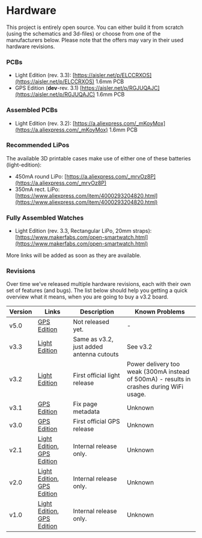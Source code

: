 # Hardware

This project is entirely open source. You can either build it from scratch (using the schematics and 3d-files) or choose from one of the manufacturers below. Please note that the offers may vary in their used hardware revisions.

### PCBs

* Light Edition (rev. 3.3): [https://aisler.net/p/ELCCRXOS](https://aisler.net/p/ELCCRXOS) 1.6mm PCB
* GPS Edition (**dev**-rev. 3.1) [https://aisler.net/p/RGJUQAJC](https://aisler.net/p/RGJUQAJC) 1.6mm PCB

### Assembled PCBs

* Light Edition (rev. 3.2): [https://a.aliexpress.com/_mKoyMox](https://a.aliexpress.com/_mKoyMox) 1.6mm PCB

### Recommended LiPos

The available 3D printable cases make use of either one of these batteries (light-edition):

* 450mA round LiPo: [https://a.aliexpress.com/_mrvOz8P](https://a.aliexpress.com/_mrvOz8P)
* 350mA rect. LiPo: [https://www.aliexpress.com/item/4000293204820.html](https://www.aliexpress.com/item/4000293204820.html)

### Fully Assembled Watches

* Light Edition (rev. 3.3, Rectangular LiPo, 20mm straps): [https://www.makerfabs.com/open-smartwatch.html](https://www.makerfabs.com/open-smartwatch.html)

More links will be added as soon as they are available.

### Revisions

Over time we've released multiple hardware revisions, each with their own set of features (and bugs). The list below should help you getting a quick overview what it means, when you are going to buy a v3.2 board.

Version | Links | Description  | Known Problems
----------- | ----------- | ------------ | -----------
v5.0 | [GPS Edition]() | Not released yet. | -
v3.3 | [Light Edition](https://github.com/Open-Smartwatch/open-smartwatch-light/releases/tag/v3.3) | Same as v3.2, just added antenna cutouts | See v3.2
v3.2 | [Light Edition](https://github.com/Open-Smartwatch/open-smartwatch-light/releases/tag/v3.2) | First official light release | Power delivery too weak (300mA instead of 500mA) - results in crashes during WiFi usage.
v3.1 | [GPS Edition](https://github.com/Open-Smartwatch/open-smartwatch-gps/releases/tag/v3.1) | Fix page metadata | Unknown
v3.0 | [GPS Edition](https://github.com/Open-Smartwatch/open-smartwatch-gps/releases/tag/v3.0) | First official GPS release | Unknown
v2.1 | [Light Edition](https://github.com/Open-Smartwatch/open-smartwatch-light/releases/tag/v2.1), [GPS Edition](https://github.com/Open-Smartwatch/open-smartwatch-gps/releases/tag/v2.1) | Internal release only. | Unknown
v2.0 | [Light Edition](https://github.com/Open-Smartwatch/open-smartwatch-light/releases/tag/v2.0), [GPS Edition](https://github.com/Open-Smartwatch/open-smartwatch-gps/releases/tag/v2.0) | Internal release only. | Unknown
v1.0 | [Light Edition](https://github.com/Open-Smartwatch/open-smartwatch-light/releases/tag/v1.0), [GPS Edition](https://github.com/Open-Smartwatch/open-smartwatch-gps/releases/tag/v1.0) | Internal release only. | Unknown
